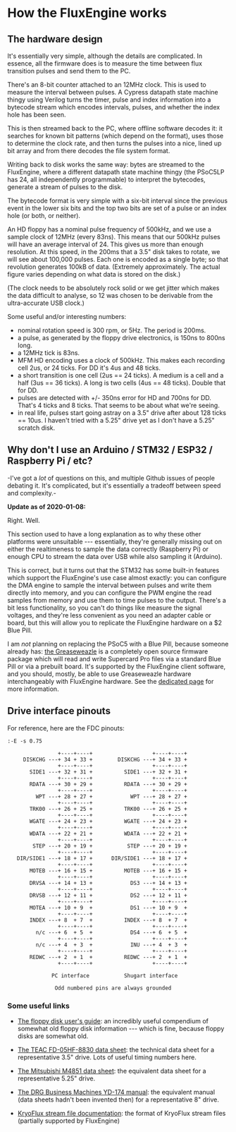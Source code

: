 How the FluxEngine works
========================

## The hardware design

It's essentially very simple, although the details are complicated. In
essence, all the firmware does is to measure the time between flux transition
pulses and send them to the PC.

There's an 8-bit counter attached to an 12MHz clock. This is used to measure
the interval between pulses. A Cypress datapath state machine thingy using
Verilog turns the timer, pulse and index information into a bytecode stream
which encodes intervals, pulses, and whether the index hole has been seen.

This is then streamed back to the PC, where offline software decodes it: it
searches for known bit patterns (which depend on the format), uses those to
determine the clock rate, and then turns the pulses into a nice, lined up bit
array and from there decodes the file system format.

Writing back to disk works the same way: bytes are streamed to the
FluxEngine, where a different datapath state machine thingy (the PSoC5LP has
24, all independently programmable) to interpret the bytecodes, generate a
stream of pulses to the disk.

The bytecode format is very simple with a six-bit interval since the previous
event in the lower six bits and the top two bits are set of a pulse or an index
hole (or both, or neither).

An HD floppy has a nominal pulse frequency of 500kHz, and we use a sample
clock of 12MHz (every 83ns). This means that our 500kHz pulses will have an
average interval of 24. This gives us more than enough resolution. At this
speed, in the 200ms that a 3.5" disk takes to rotate, we will see about
100,000 pulses. Each one is encoded as a single byte; so that revolution
generates 100kB of data.  (Extremely approximately. The actual figure varies
depending on what data is stored on the disk.)

(The clock needs to be absolutely rock solid or we get jitter which makes the
data difficult to analyse, so 12 was chosen to be derivable from the
ultra-accurate USB clock.)

Some useful and/or interesting numbers:

  - nominal rotation speed is 300 rpm, or 5Hz. The period is 200ms.
  - a pulse, as generated by the floppy drive electronics, is 150ns to 800ns
    long.
  - a 12MHz tick is 83ns.
  - MFM HD encoding uses a clock of 500kHz. This makes each recording cell 2us,
    or 24 ticks. For DD it's 4us and 48 ticks.
  - a short transition is one cell (2us == 24 ticks). A medium is a cell and
    a half (3us == 36 ticks). A long is two cells (4us == 48 ticks). Double
    that for DD.
  - pulses are detected with +/- 350ns error for HD and 700ns for DD. That's
    4 ticks and 8 ticks. That seems to be about what we're seeing.
  - in real life, pulses start going astray on a 3.5" drive after about 128
    ticks == 10us. I haven't tried with a 5.25" drive yet as I don't have a
    5.25" scratch disk.

## Why don't I use an Arduino / STM32 / ESP32 / Raspberry Pi / etc?

-I've got a _lot_ of questions on this, and multiple Github issues of people
debating it. It's complicated, but it's essentially a tradeoff between speed
and complexity.-

**Update as of 2020-01-08:**

Right. Well.

This section used to have a long explanation as to why these other platforms
were unsuitable --- essentially, they're generally missing out on either the
realtimeness to sample the data correctly (Raspberry Pi) or enough CPU to
stream the data over USB while also sampling it (Arduino).

This is correct, but it turns out that the STM32 has some built-in features
which support the FluxEngine's use case almost exactly: you can configure the
DMA engine to sample the interval between pulses and write them directly into
memory, and you can configure the PWM engine the read samples from memory and
use them to time pulses to the output. There's a bit less functionality, so you
can't do things like measure the signal voltages, and they're less convenient
as you need an adapter cable or board, but this will allow you to replicate the
FluxEngine hardware on a $2 Blue Pill.

I am _not_ planning on replacing the PSoC5 with a Blue Pill, because someone
already has: [the Greaseweazle](https://github.com/keirf/Greaseweazle/wiki) is
a completely open source firmware package which will read and write Supercard
Pro files via a standard Blue Pill or via a prebuilt board. It's supported by
the FluxEngine client software, and you should, mostly, be able to use
Greaseweazle hardware interchangeably with FluxEngine hardware. See the
[dedicated page](greaseweazle.md) for more information.


## Drive interface pinouts

For reference, here are the FDC pinouts:

```ditaa
:-E -s 0.75

                +----+----+                   +----+----+   
     DISKCHG ---+ 34 + 33 +        DISKCHG ---+ 34 + 33 +
                +----+----+                   +----+----+
       SIDE1 ---+ 32 + 31 +          SIDE1 ---+ 32 + 31 +
                +----+----+                   +----+----+
       RDATA ---+ 30 + 29 +          RDATA ---+ 30 + 29 +
                +----+----+                   +----+----+
         WPT ---+ 28 + 27 +            WPT ---+ 28 + 27 +
                +----+----+                   +----+----+
       TRK00 ---+ 26 + 25 +          TRK00 ---+ 26 + 25 +
                +----+----+                   +----+----+
       WGATE ---+ 24 + 23 +          WGATE ---+ 24 + 23 +
                +----+----+                   +----+----+
       WDATA ---+ 22 + 21 +          WDATA ---+ 22 + 21 +
                +----+----+                   +----+----+
        STEP ---+ 20 + 19 +           STEP ---+ 20 + 19 +
                +----+----+                   +----+----+
   DIR/SIDE1 ---+ 18 + 17 +      DIR/SIDE1 ---+ 18 + 17 +
                +----+----+                   +----+----+
       MOTEB ---+ 16 + 15 +          MOTEB ---+ 16 + 15 +
                +----+----+                   +----+----+
       DRVSA ---+ 14 + 13 +            DS3 ---+ 14 + 13 +
                +----+----+                   +----+----+
       DRVSB ---+ 12 + 11 +            DS2 ---+ 12 + 11 +
                +----+----+                   +----+----+
       MOTEA ---+ 10 + 9  +            DS1 ---+ 10 + 9  +
                +----+----+                   +----+----+
       INDEX ---+ 8  + 7  +          INDEX ---+ 8  + 7  +
                +----+----+                   +----+----+
         n/c ---+ 6  + 5  +            DS4 ---+ 6  + 5  +
                +----+----+                   +----+----+
         n/c ---+ 4  + 3  +            INU ---+ 4  + 3  +
                +----+----+                   +----+----+
       REDWC ---+ 2  + 1  +          REDWC ---+ 2  + 1  +
                +----+----+                   +----+----+   
                           
              PC interface           Shugart interface
 
               Odd numbered pins are always grounded
```

### Some useful links

  - [The floppy disk user's
    guide](http://www.hermannseib.com/documents/floppy.pdf): an incredibly
    useful compendium of somewhat old floppy disk information --- which is
    fine, because floppy disks are somewhat old.

  - [The TEAC FD-05HF-8830 data
    sheet](https://hxc2001.com/download/datasheet/floppy/thirdparty/Teac/TEAC%20FD-05HF-8830.pdf):
    the technical data sheet for a representative 3.5" drive. Lots of useful
    timing numbers here.

  - [The Mitsubishi M4851 data
    sheet](http://www.bitsavers.org/pdf/mitsubishi/floppy/M4851/TJ2-G30211A_M4851_DSHH_48TPI_OEM_Manual_Nov83.pdf):
    the equivalent data sheet for a representative 5.25" drive.

  - [The DRG Business Machines YD-174 manual](https://electrickery.hosting.philpem.me.uk/comp/divcomp/doc/YE_Data_YD-174_8inchFloppyDriveTechnicalManual.pdf):
	the equivalent manual (data sheets hadn't been invented then) for a
	representative 8" drive.

  - [KryoFlux stream file
    documentation](https://www.kryoflux.com/download/kryoflux_stream_protocol_rev1.1.pdf):
    the format of KryoFlux stream files (partially supported by FluxEngine)

  

